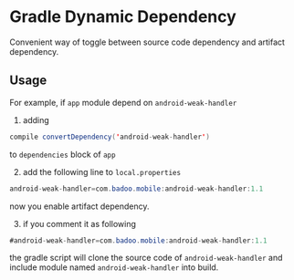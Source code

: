 Gradle Dynamic Dependency
=========================

Convenient way of toggle between source code dependency and artifact dependency.

Usage
-----
For example, if `app` module depend on `android-weak-handler`

1. adding
```java
compile convertDependency('android-weak-handler')
```
to `dependencies` block of `app`

2. add the following line to `local.properties`
```java
android-weak-handler=com.badoo.mobile:android-weak-handler:1.1
```
now you enable artifact dependency.
 
3. if you comment it as following 
```java
#android-weak-handler=com.badoo.mobile:android-weak-handler:1.1
```
the gradle script will clone the source code of `android-weak-handler` and include module named `android-weak-handler` into build.